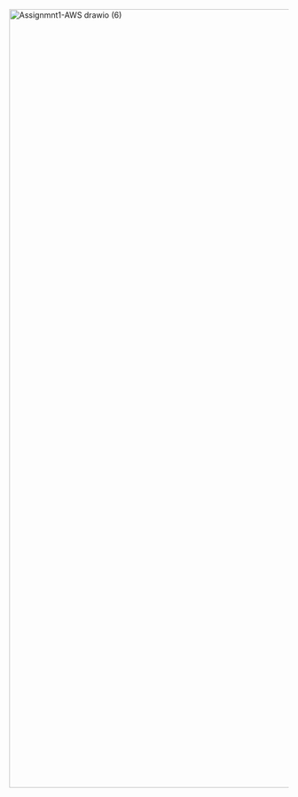 
<img width="1323" height="1402" alt="Assignmnt1-AWS drawio (6)" src="https://github.com/user-attachments/assets/5c1e1e44-6112-4a32-8863-f161e53200c6" />

